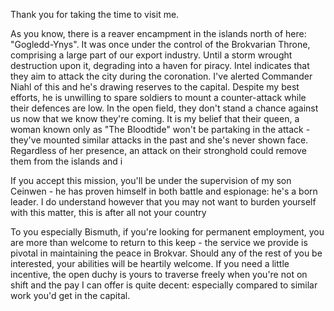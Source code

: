 Thank you for taking the time to visit me.

As you know, there is a reaver encampment in the islands north of here: "Gogledd-Ynys". It was once under the control of the Brokvarian Throne, comprising a large part of our export industry. Until a storm wrought destruction upon it, degrading into a haven for piracy. Intel indicates that they aim to attack the city during the coronation. I've alerted Commander Niahl of this and he's drawing reserves to the capital. Despite my best efforts, he is unwilling to spare soldiers to mount a counter-attack while their defences are low. In the open field, they don't stand a chance against us now that we know they're coming. It is my belief that their queen, a woman known only as "The Bloodtide" won't be partaking in the attack - they've mounted similar attacks in the past and she's never shown face. Regardless of her presence, an attack on their stronghold could remove them from the islands and i

If you accept this mission, you'll be under the supervision of my son Ceinwen - he has proven himself in both battle and espionage: he's a born leader. I do understand however that you may not want to burden yourself with this matter, this is after all not your country

To you especially Bismuth, if you're looking for permanent employment, you are more than welcome to return to this keep - the service we provide is pivotal in maintaining the peace in Brokvar. Should any of the rest of you be interested, your abilities will be heartily welcome. If you need a little incentive, the open duchy is yours to traverse freely when you're not on shift and the pay I can offer is quite decent: especially compared to similar work you'd get in the capital.